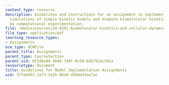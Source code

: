 ```yaml
---
content_type: resource
description: Guidelines and instructions for an assignment to implement numerical
  simulations of simple kinetic models and examine biomolecular kinetic phenomena
  by computational experimentation.
file: /media/courses/20-420j-biomolecular-kinetics-and-cellular-dynamics-be-420j-fall-2004/37fde9911a733e2506e9d50dd43ee7ac_model_imp_assig.pdf
file_type: application/pdf
learning_resource_types:
- Assignments
ocw_type: OCWFile
parent_title: Assignments
parent_type: CourseSection
parent_uid: bf2dbe84-d848-748f-0c59-02b7914c582a
resourcetype: Document
title: Guidelines for Model Implementation Assignments
uid: 37fde991-1a73-3e25-06e9-d50dd43ee7ac
---
```

